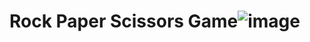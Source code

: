 # Rock Paper Scissors Game![image](https://github.com/rajeshchary1999/Rock_Paper_Scissors/assets/104690664/e4286a95-96e4-4428-9a61-a9415955af81)
